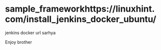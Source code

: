 # sample_frameworkhttps://linuxhint.com/install_jenkins_docker_ubuntu/


jenkins docker url sarhya


Enjoy brother
